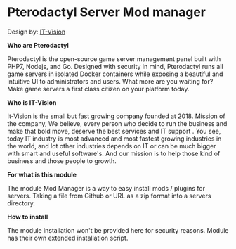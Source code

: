# Pterodactyl Server Mod manager
Design by: [IT-Vision](https://www.it-vision.io)

**Who are Pterodactyl**

Pterodactyl is the open-source game server management panel built with PHP7, Nodejs, and Go. Designed with security in mind, Pterodactyl runs all game servers in isolated Docker containers while exposing a beautiful and intuitive UI to administrators and users. What more are you waiting for? Make game servers a first class citizen on your platform today.

**Who is IT-Vision**

It-Vision is the small but fast growing company founded at 2018. Mission of the company, We believe, every person who decide to run the business and make that bold move, deserve the best services and IT support .  You see, today IT industry is most advanced and most fastest growing industries in the world, and lot other industries depends on IT or can be much bigger with smart and useful software's. And our mission is to help those kind of business and those people to growth.

**For what is this module**

The module Mod Manager is a way to easy install mods / plugins for servers. Taking a file from Github or URL as a zip format into a servers directory.

**How to install**

The module installation won't be provided here for security reasons. Module has their own extended installation script.

